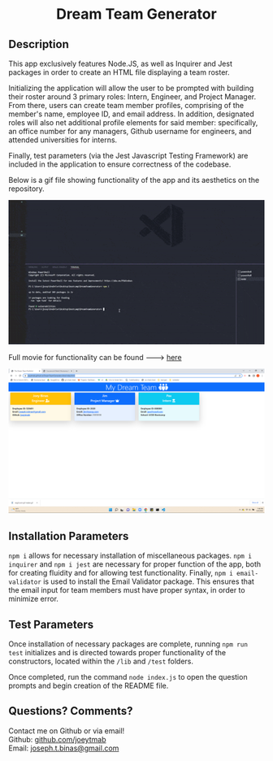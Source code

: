 <h1 align="center">Dream Team Generator</h1>

## Description

This app exclusively features Node.JS, as well as Inquirer and Jest packages in order to create an HTML file displaying a team roster.

Initializing the application will allow the user to be prompted with building their roster around 3 primary roles: Intern, Engineer, and Project Manager. From there, users can create team member profiles, comprising of the member's name, employee ID, and email address. In addition, designated roles will also net additional profile elements for said member: specifically, an office number for any managers, Github username for engineers, and attended universities for interns.

Finally, test parameters (via the Jest Javascript Testing Framework) are included in the application to ensure correctness of the codebase.

Below is a gif file showing functionality of the app and its aesthetics on the repository.

![Dream Team Generator](./assets/teamgen.gif.gif)

Full movie for functionality can be found ---> [here](https://www.youtube.com/watch?v=pFIvupCPZBI)

![Sample HTML File](./assets/dreamteamscreenshot.png)

## Installation Parameters

`npm i` allows for necessary installation of miscellaneous packages. `npm i inquirer` and `npm i jest` are necessary for proper function of the app, both for creating fluidity and for allowing test functionality. Finally, `npm i email-validator` is used to install the Email Validator package. This ensures that the email input for team members must have proper syntax, in order to minimize error.

## Test Parameters

Once installation of necessary packages are complete, running `npm run test` initializes and is directed towards proper functionality of the constructors, located within the `/lib` and `/test` folders. </br>

Once completed, run the command `node index.js` to open the question prompts and begin creation of the README file.

## Questions? Comments?

Contact me on Github or via email! </br>
Github: [github.com/joeytmab](github.com/joeytmab) </br>
Email: [joseph.t.binas@gmail.com](joseph.t.binas@gmail.com)
